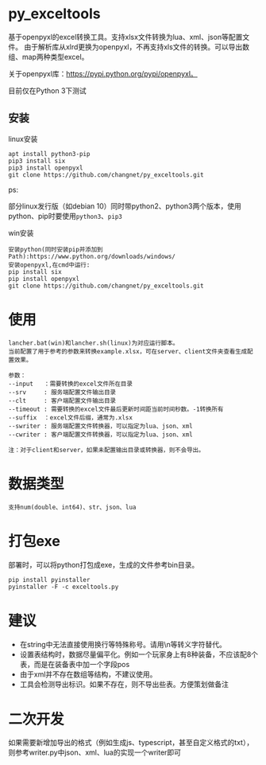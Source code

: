# py_exceltools
基于openpyxl的excel转换工具。支持xlsx文件转换为lua、xml、json等配置文件。
由于解析库从xlrd更换为openpyxl，不再支持xls文件的转换。可以导出数组、map两种类型excel。

关于openpyxl库：https://pypi.python.org/pypi/openpyxl。

目前仅在Python 3下测试

## 安装

linux安装  

    apt install python3-pip
    pip3 install six
    pip3 install openpyxl
    git clone https://github.com/changnet/py_exceltools.git

ps:

部分linux发行版（如debian 10）同时带python2、python3两个版本，使用python、pip时要使用`python3`、`pip3`

win安装

    安装python(同时安装pip并添加到Path):https://www.python.org/downloads/windows/
    安装openpyxl,在cmd中运行:
    pip install six
    pip install openpyxl
    git clone https://github.com/changnet/py_exceltools.git

# 使用
    lancher.bat(win)和lancher.sh(linux)为对应运行脚本。
    当前配置了用于参考的参数来转换example.xlsx，可在server、client文件夹查看生成配置效果。

    参数：
    --input   ：需要转换的excel文件所在目录
    --srv     : 服务端配置文件输出目录
    --clt     : 客户端配置文件输出目录
    --timeout : 需要转换的excel文件最后更新时间距当前时间秒数。-1转换所有
    --suffix  ：excel文件后缀，通常为.xlsx 
    --swriter : 服务端配置文件转换器，可以指定为lua、json、xml
    --cwriter : 客户端配置文件转换器，可以指定为lua、json、xml

    注：对于client和server，如果未配置输出目录或转换器，则不会导出。

# 数据类型
    支持num(double、int64)、str、json、lua

# 打包exe
部署时，可以将python打包成exe，生成的文件参考bin目录。

    pip install pyinstaller
    pyinstaller -F -c exceltools.py

# 建议
* 在string中无法直接使用换行等特殊称号。请用\n等转义字符替代。
* 设置表结构时，数据尽量偏平化。例如一个玩家身上有8种装备，不应该配8个表，而是在装备表中加一个字段pos
* 由于xml并不存在数组等结构，不建议使用。
* 工具会检测导出标识。如果不存在，则不导出些表。方便策划做备注

# 二次开发
如果需要新增加导出的格式（例如生成js、typescript，甚至自定义格式的txt），则参考writer.py中json、xml、lua的实现一个writer即可
